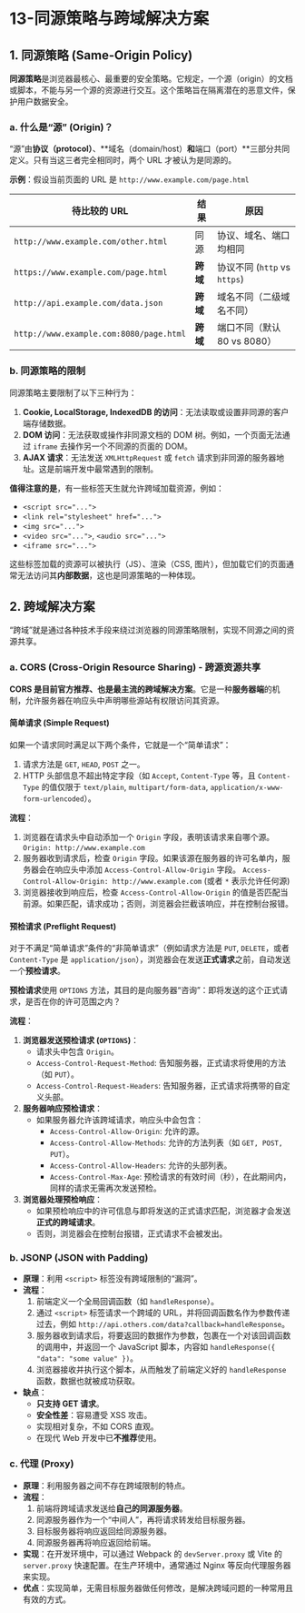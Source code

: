 # 13-同源策略与跨域解决方案

## 1. 同源策略 (Same-Origin Policy)

**同源策略**是浏览器最核心、最重要的安全策略。它规定，一个源（origin）的文档或脚本，不能与另一个源的资源进行交互。这个策略旨在隔离潜在的恶意文件，保护用户数据安全。

### a. 什么是“源” (Origin)？

“源”由**协议（protocol）**、**域名（domain/host）**和**端口（port）**三部分共同定义。只有当这三者完全相同时，两个 URL 才被认为是同源的。

**示例**：假设当前页面的 URL 是 `http://www.example.com/page.html`

| 待比较的 URL                     | 结果 | 原因                               |
| -------------------------------- | ---- | ---------------------------------- |
| `http://www.example.com/other.html` | 同源 | 协议、域名、端口均相同             |
| `https://www.example.com/page.html` | **跨域** | 协议不同 (`http` vs `https`)       |
| `http://api.example.com/data.json`  | **跨域** | 域名不同（二级域名不同）           |
| `http://www.example.com:8080/page.html` | **跨域** | 端口不同（默认 80 vs 8080）      |

### b. 同源策略的限制

同源策略主要限制了以下三种行为：

1.  **Cookie, LocalStorage, IndexedDB 的访问**：无法读取或设置非同源的客户端存储数据。
2.  **DOM 访问**：无法获取或操作非同源文档的 DOM 树。例如，一个页面无法通过 `iframe` 去操作另一个不同源的页面的 DOM。
3.  **AJAX 请求**：无法发送 `XMLHttpRequest` 或 `fetch` 请求到非同源的服务器地址。这是前端开发中最常遇到的限制。

**值得注意的是**，有一些标签天生就允许跨域加载资源，例如：
*   `<script src="...">`
*   `<link rel="stylesheet" href="...">`
*   `<img src="...">`
*   `<video src="...">`, `<audio src="...">`
*   `<iframe src="...">`

这些标签加载的资源可以被执行（JS）、渲染（CSS, 图片），但加载它们的页面通常无法访问其**内部数据**，这也是同源策略的一种体现。

## 2. 跨域解决方案

“跨域”就是通过各种技术手段来绕过浏览器的同源策略限制，实现不同源之间的资源共享。

### a. CORS (Cross-Origin Resource Sharing) - 跨源资源共享

**CORS 是目前官方推荐、也是最主流的跨域解决方案**。它是一种**服务器端**的机制，允许服务器在响应头中声明哪些源站有权限访问其资源。

#### 简单请求 (Simple Request)

如果一个请求同时满足以下两个条件，它就是一个“简单请求”：
1.  请求方法是 `GET`, `HEAD`, `POST` 之一。
2.  HTTP 头部信息不超出特定字段（如 `Accept`, `Content-Type` 等，且 `Content-Type` 的值仅限于 `text/plain`, `multipart/form-data`, `application/x-www-form-urlencoded`）。

**流程**：
1.  浏览器在请求头中自动添加一个 `Origin` 字段，表明该请求来自哪个源。
   `Origin: http://www.example.com`
2.  服务器收到请求后，检查 `Origin` 字段。如果该源在服务器的许可名单内，服务器会在响应头中添加 `Access-Control-Allow-Origin` 字段。
   `Access-Control-Allow-Origin: http://www.example.com` (或者 `*` 表示允许任何源)
3.  浏览器接收到响应后，检查 `Access-Control-Allow-Origin` 的值是否匹配当前源。如果匹配，请求成功；否则，浏览器会拦截该响应，并在控制台报错。

#### 预检请求 (Preflight Request)

对于不满足“简单请求”条件的“非简单请求”（例如请求方法是 `PUT`, `DELETE`，或者 `Content-Type` 是 `application/json`），浏览器会在发送**正式请求**之前，自动发送一个**预检请求**。

**预检请求**使用 `OPTIONS` 方法，其目的是向服务器“咨询”：即将发送的这个正式请求，是否在你的许可范围之内？

**流程**：
1.  **浏览器发送预检请求 (`OPTIONS`)**：
    *   请求头中包含 `Origin`。
    *   `Access-Control-Request-Method`: 告知服务器，正式请求将使用的方法（如 `PUT`）。
    *   `Access-Control-Request-Headers`: 告知服务器，正式请求将携带的自定义头部。
2.  **服务器响应预检请求**：
    *   如果服务器允许该跨域请求，响应头中会包含：
        *   `Access-Control-Allow-Origin`: 允许的源。
        *   `Access-Control-Allow-Methods`: 允许的方法列表（如 `GET, POST, PUT`）。
        *   `Access-Control-Allow-Headers`: 允许的头部列表。
        *   `Access-Control-Max-Age`: 预检请求的有效时间（秒），在此期间内，同样的请求无需再次发送预检。
3.  **浏览器处理预检响应**：
    *   如果预检响应中的许可信息与即将发送的正式请求匹配，浏览器才会发送**正式的跨域请求**。
    *   否则，浏览器会在控制台报错，正式请求不会被发出。

### b. JSONP (JSON with Padding)

*   **原理**：利用 `<script>` 标签没有跨域限制的“漏洞”。
*   **流程**：
    1.  前端定义一个全局回调函数（如 `handleResponse`）。
    2.  通过 `<script>` 标签请求一个跨域的 URL，并将回调函数名作为参数传递过去，例如 `http://api.others.com/data?callback=handleResponse`。
    3.  服务器收到请求后，将要返回的数据作为参数，包裹在一个对该回调函数的调用中，并返回一个 JavaScript 脚本，内容如 `handleResponse({ "data": "some value" })`。
    4.  浏览器接收并执行这个脚本，从而触发了前端定义好的 `handleResponse` 函数，数据也就被成功获取。
*   **缺点**：
    *   **只支持 GET 请求**。
    *   **安全性差**：容易遭受 XSS 攻击。
    *   实现相对复杂，不如 CORS 直观。
    *   在现代 Web 开发中已**不推荐**使用。

### c. 代理 (Proxy)

*   **原理**：利用服务器之间不存在跨域限制的特点。
*   **流程**：
    1.  前端将跨域请求发送给**自己的同源服务器**。
    2.  同源服务器作为一个“中间人”，再将请求转发给目标服务器。
    3.  目标服务器将响应返回给同源服务器。
    4.  同源服务器再将响应返回给前端。
*   **实现**：在开发环境中，可以通过 Webpack 的 `devServer.proxy` 或 Vite 的 `server.proxy` 快速配置。在生产环境中，通常通过 Nginx 等反向代理服务器来实现。
*   **优点**：实现简单，无需目标服务器做任何修改，是解决跨域问题的一种常用且有效的方式。
